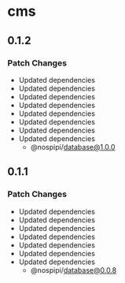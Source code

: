 # cms

## 0.1.2

### Patch Changes

- Updated dependencies
- Updated dependencies
- Updated dependencies
- Updated dependencies
- Updated dependencies
- Updated dependencies
- Updated dependencies
- Updated dependencies
  - @nospipi/database@1.0.0

## 0.1.1

### Patch Changes

- Updated dependencies
- Updated dependencies
- Updated dependencies
- Updated dependencies
- Updated dependencies
- Updated dependencies
- Updated dependencies
  - @nospipi/database@0.0.8
